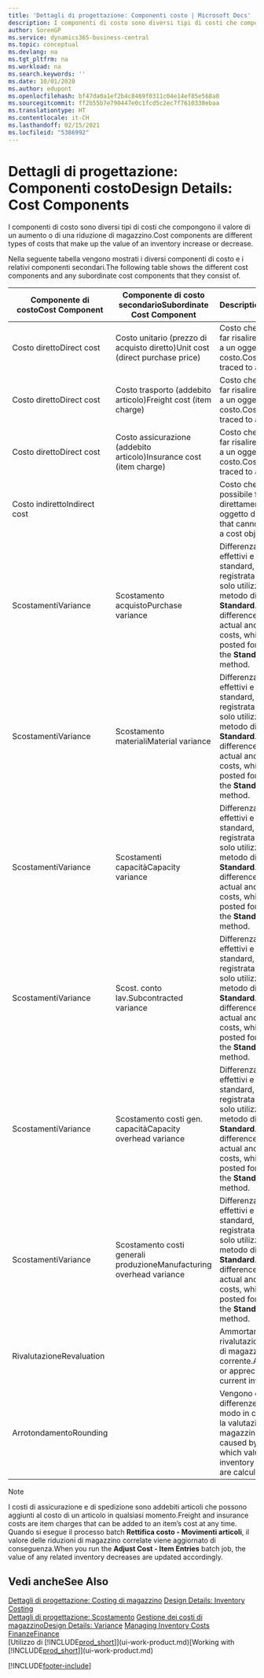 ```yaml
---
title: 'Dettagli di progettazione: Componenti costo | Microsoft Docs'
description: I componenti di costo sono diversi tipi di costi che compongono il valore di un aumento o di una riduzione di magazzino.
author: SorenGP
ms.service: dynamics365-business-central
ms.topic: conceptual
ms.devlang: na
ms.tgt_pltfrm: na
ms.workload: na
ms.search.keywords: ''
ms.date: 10/01/2020
ms.author: edupont
ms.openlocfilehash: bf47da0a1ef2b4c8469f0311c04e14ef85e568a0
ms.sourcegitcommit: ff2b55b7e790447e0c1fcd5c2ec7f7610338ebaa
ms.translationtype: HT
ms.contentlocale: it-CH
ms.lasthandoff: 02/15/2021
ms.locfileid: "5386992"
---
```

# <a name="design-details-cost-components"></a><span data-ttu-id="966d0-103">Dettagli di progettazione: Componenti costo</span><span class="sxs-lookup"><span data-stu-id="966d0-103">Design Details: Cost Components</span></span>
<span data-ttu-id="966d0-104">I componenti di costo sono diversi tipi di costi che compongono il valore di un aumento o di una riduzione di magazzino.</span><span class="sxs-lookup"><span data-stu-id="966d0-104">Cost components are different types of costs that make up the value of an inventory increase or decrease.</span></span>  

 <span data-ttu-id="966d0-105">Nella seguente tabella vengono mostrati i diversi componenti di costo e i relativi componenti secondari.</span><span class="sxs-lookup"><span data-stu-id="966d0-105">The following table shows the different cost components and any subordinate cost components that they consist of.</span></span>  

|<span data-ttu-id="966d0-106">Componente di costo</span><span class="sxs-lookup"><span data-stu-id="966d0-106">Cost Component</span></span>|<span data-ttu-id="966d0-107">Componente di costo secondario</span><span class="sxs-lookup"><span data-stu-id="966d0-107">Subordinate Cost Component</span></span>|<span data-ttu-id="966d0-108">Description</span><span class="sxs-lookup"><span data-stu-id="966d0-108">Description</span></span>|  
|--------------------|--------------------------------|---------------------------------------|  
|<span data-ttu-id="966d0-109">Costo diretto</span><span class="sxs-lookup"><span data-stu-id="966d0-109">Direct cost</span></span>|<span data-ttu-id="966d0-110">Costo unitario (prezzo di acquisto diretto)</span><span class="sxs-lookup"><span data-stu-id="966d0-110">Unit cost (direct purchase price)</span></span>|<span data-ttu-id="966d0-111">Costo che è possibile far risalire direttamente a un oggetto di costo.</span><span class="sxs-lookup"><span data-stu-id="966d0-111">Cost that can be traced to a cost object.</span></span>|  
|<span data-ttu-id="966d0-112">Costo diretto</span><span class="sxs-lookup"><span data-stu-id="966d0-112">Direct cost</span></span>|<span data-ttu-id="966d0-113">Costo trasporto (addebito articolo)</span><span class="sxs-lookup"><span data-stu-id="966d0-113">Freight cost (item charge)</span></span>|<span data-ttu-id="966d0-114">Costo che è possibile far risalire direttamente a un oggetto di costo.</span><span class="sxs-lookup"><span data-stu-id="966d0-114">Cost that can be traced to a cost object.</span></span>|  
|<span data-ttu-id="966d0-115">Costo diretto</span><span class="sxs-lookup"><span data-stu-id="966d0-115">Direct cost</span></span>|<span data-ttu-id="966d0-116">Costo assicurazione (addebito articolo)</span><span class="sxs-lookup"><span data-stu-id="966d0-116">Insurance cost (item charge)</span></span>|<span data-ttu-id="966d0-117">Costo che è possibile far risalire direttamente a un oggetto di costo.</span><span class="sxs-lookup"><span data-stu-id="966d0-117">Cost that can be traced to a cost object.</span></span>|  
|<span data-ttu-id="966d0-118">Costo indiretto</span><span class="sxs-lookup"><span data-stu-id="966d0-118">Indirect cost</span></span>||<span data-ttu-id="966d0-119">Costo che non è possibile far risalire direttamente a un oggetto di costo.</span><span class="sxs-lookup"><span data-stu-id="966d0-119">Cost that cannot be traced to a cost object.</span></span>|  
|<span data-ttu-id="966d0-120">Scostamenti</span><span class="sxs-lookup"><span data-stu-id="966d0-120">Variance</span></span>|<span data-ttu-id="966d0-121">Scostamento acquisto</span><span class="sxs-lookup"><span data-stu-id="966d0-121">Purchase variance</span></span>|<span data-ttu-id="966d0-122">Differenza tra costi effettivi e costi standard, che viene registrata per gli articoli solo utilizzando il metodo di costing **Standard**.</span><span class="sxs-lookup"><span data-stu-id="966d0-122">The difference between actual and standard costs, which is only posted for items using the **Standard** costing method.</span></span>|  
|<span data-ttu-id="966d0-123">Scostamenti</span><span class="sxs-lookup"><span data-stu-id="966d0-123">Variance</span></span>|<span data-ttu-id="966d0-124">Scostamento materiali</span><span class="sxs-lookup"><span data-stu-id="966d0-124">Material variance</span></span>|<span data-ttu-id="966d0-125">Differenza tra costi effettivi e costi standard, che viene registrata per gli articoli solo utilizzando il metodo di costing **Standard**.</span><span class="sxs-lookup"><span data-stu-id="966d0-125">The difference between actual and standard costs, which is only posted for items using the **Standard** costing method.</span></span>|  
|<span data-ttu-id="966d0-126">Scostamenti</span><span class="sxs-lookup"><span data-stu-id="966d0-126">Variance</span></span>|<span data-ttu-id="966d0-127">Scostamenti capacità</span><span class="sxs-lookup"><span data-stu-id="966d0-127">Capacity variance</span></span>|<span data-ttu-id="966d0-128">Differenza tra costi effettivi e costi standard, che viene registrata per gli articoli solo utilizzando il metodo di costing **Standard**.</span><span class="sxs-lookup"><span data-stu-id="966d0-128">The difference between actual and standard costs, which is only posted for items using the **Standard** costing method.</span></span>|  
|<span data-ttu-id="966d0-129">Scostamenti</span><span class="sxs-lookup"><span data-stu-id="966d0-129">Variance</span></span>|<span data-ttu-id="966d0-130">Scost. conto lav.</span><span class="sxs-lookup"><span data-stu-id="966d0-130">Subcontracted variance</span></span>|<span data-ttu-id="966d0-131">Differenza tra costi effettivi e costi standard, che viene registrata per gli articoli solo utilizzando il metodo di costing **Standard**.</span><span class="sxs-lookup"><span data-stu-id="966d0-131">The difference between actual and standard costs, which is only posted for items using the **Standard** costing method.</span></span>|  
|<span data-ttu-id="966d0-132">Scostamenti</span><span class="sxs-lookup"><span data-stu-id="966d0-132">Variance</span></span>|<span data-ttu-id="966d0-133">Scostamento costi gen. capacità</span><span class="sxs-lookup"><span data-stu-id="966d0-133">Capacity overhead variance</span></span>|<span data-ttu-id="966d0-134">Differenza tra costi effettivi e costi standard, che viene registrata per gli articoli solo utilizzando il metodo di costing **Standard**.</span><span class="sxs-lookup"><span data-stu-id="966d0-134">The difference between actual and standard costs, which is only posted for items using the **Standard** costing method.</span></span>|  
|<span data-ttu-id="966d0-135">Scostamenti</span><span class="sxs-lookup"><span data-stu-id="966d0-135">Variance</span></span>|<span data-ttu-id="966d0-136">Scostamento costi generali produzione</span><span class="sxs-lookup"><span data-stu-id="966d0-136">Manufacturing overhead variance</span></span>|<span data-ttu-id="966d0-137">Differenza tra costi effettivi e costi standard, che viene registrata per gli articoli solo utilizzando il metodo di costing **Standard**.</span><span class="sxs-lookup"><span data-stu-id="966d0-137">The difference between actual and standard costs, which is only posted for items using the **Standard** costing method.</span></span>|  
|<span data-ttu-id="966d0-138">Rivalutazione</span><span class="sxs-lookup"><span data-stu-id="966d0-138">Revaluation</span></span>||<span data-ttu-id="966d0-139">Ammortamento o rivalutazione del valore di magazzino corrente.</span><span class="sxs-lookup"><span data-stu-id="966d0-139">A depreciation or appreciation of the current inventory value.</span></span>|  
|<span data-ttu-id="966d0-140">Arrotondamento</span><span class="sxs-lookup"><span data-stu-id="966d0-140">Rounding</span></span>||<span data-ttu-id="966d0-141">Vengono calcolate le differenze causate dal modo in cui diminuisce la valutazione del magazzino.</span><span class="sxs-lookup"><span data-stu-id="966d0-141">Residuals caused by the way in which valuation of inventory decreases are calculated.</span></span>|  

> [!NOTE]  
>  <span data-ttu-id="966d0-142">I costi di assicurazione e di spedizione sono addebiti articoli che possono aggiunti al costo di un articolo in qualsiasi momento.</span><span class="sxs-lookup"><span data-stu-id="966d0-142">Freight and insurance costs are item charges that can be added to an item’s cost at any time.</span></span> <span data-ttu-id="966d0-143">Quando si esegue il processo batch **Rettifica costo - Movimenti articoli**, il valore delle riduzioni di magazzino correlate viene aggiornato di conseguenza.</span><span class="sxs-lookup"><span data-stu-id="966d0-143">When you run the **Adjust Cost - Item Entries** batch job, the value of any related inventory decreases are updated accordingly.</span></span>  

## <a name="see-also"></a><span data-ttu-id="966d0-144">Vedi anche</span><span class="sxs-lookup"><span data-stu-id="966d0-144">See Also</span></span>  
 <span data-ttu-id="966d0-145">[Dettagli di progettazione: Costing di magazzino](design-details-inventory-costing.md) </span><span class="sxs-lookup"><span data-stu-id="966d0-145">[Design Details: Inventory Costing](design-details-inventory-costing.md) </span></span>  
 <span data-ttu-id="966d0-146">[Dettagli di progettazione: Scostamento](design-details-variance.md) [Gestione dei costi di magazzino](finance-manage-inventory-costs.md)</span><span class="sxs-lookup"><span data-stu-id="966d0-146">[Design Details: Variance](design-details-variance.md) [Managing Inventory Costs](finance-manage-inventory-costs.md)</span></span>  
 [<span data-ttu-id="966d0-147">Finanze</span><span class="sxs-lookup"><span data-stu-id="966d0-147">Finance</span></span>](finance.md)  
 <span data-ttu-id="966d0-148">[Utilizzo di [!INCLUDE[prod_short](includes/prod_short.md)]](ui-work-product.md)</span><span class="sxs-lookup"><span data-stu-id="966d0-148">[Working with [!INCLUDE[prod_short](includes/prod_short.md)]](ui-work-product.md)</span></span>  


[!INCLUDE[footer-include](includes/footer-banner.md)]